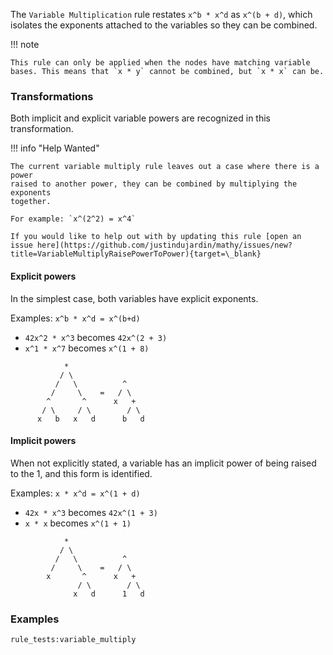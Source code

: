 The `Variable Multiplication` rule restates `x^b * x^d` as `x^(b + d)`, which isolates the exponents attached to the variables so they can be combined.

!!! note

    This rule can only be applied when the nodes have matching variable bases. This means that `x * y` cannot be combined, but `x * x` can be.

### Transformations

Both implicit and explicit variable powers are recognized in this transformation.

!!! info "Help Wanted"

    The current variable multiply rule leaves out a case where there is a power
    raised to another power, they can be combined by multiplying the exponents
    together.
        
    For example: `x^(2^2) = x^4`

    If you would like to help out with by updating this rule [open an issue here](https://github.com/justindujardin/mathy/issues/new?title=VariableMultiplyRaisePowerToPower){target=\_blank}

#### Explicit powers

In the simplest case, both variables have explicit exponents.

Examples: `x^b * x^d = x^(b+d)`

- `42x^2 * x^3` becomes `42x^(2 + 3)`
- `x^1 * x^7` becomes `x^(1 + 8)`

```
            *
           / \
          /   \          ^
         /     \    =   / \
        ^       ^      x   +
       / \     / \        / \
      x   b   x   d      b   d
```

#### Implicit powers

When not explicitly stated, a variable has an implicit power of being raised to the 1, and this form is identified.

Examples: `x * x^d = x^(1 + d)`

- `42x * x^3` becomes `42x^(1 + 3)`
- `x * x` becomes `x^(1 + 1)`

```
            *
           / \
          /   \          ^
         /     \    =   / \
        x       ^      x   +
               / \        / \
              x   d      1   d
```

### Examples

`rule_tests:variable_multiply`
